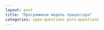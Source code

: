 ```yaml
---
layout: post
title: "Программная модель процессора"
categories: sppo-questions pors-questions
---
```

